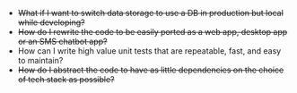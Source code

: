 * ~~What if I want to switch data storage to use a DB in production but local while developing?~~
* ~~How do I rewrite the code to be easily ported as a web app, desktop app or an SMS chatbot app?~~
* How can I write high value unit tests that are repeatable, fast, and easy to maintain?
* ~~How do I abstract the code to have as little dependencies on the choice of tech stack as possible?~~